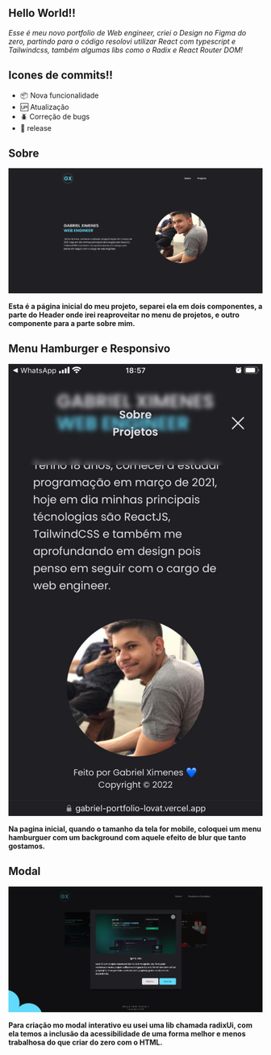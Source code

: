 ## Hello World!!

<p>
    <em>
        Esse é meu novo portfolio de Web engineer,
        criei o Design no Figma do zero, 
        partindo para o código resolovi utilizar React com typescript e Tailwindcss, também algumas libs como o Radix e React Router DOM!
    </em>
<p>

## Icones de commits!!

 - :package: Nova funcionalidade
 - :up: Atualização
 - :beetle: Correção de bugs
 - :checkered_flag: release


## Sobre

![Pagina principal onde mostra um pouco sobre mim!](/public/print_ximeen_portfolio.png)

<p>
    <b>
        Esta é a página inicial do meu projeto, separei ela em dois componentes, a parte do Header onde irei reaproveitar no menu de projetos, e outro componente para a parte sobre mim.
    </b>
<p>


## Menu Hamburger e Responsivo

![Menu Hamburger e Responsivo](/public/web_portfolio_mobile.jpg)

<p>
    <b>
        Na pagina inicial, quando o tamanho da tela for mobile, coloquei um menu hamburguer com um background com aquele efeito de blur que tanto gostamos.
    </b>
<p>


## Modal

![Modal da aplicação](/public/print_modal.png)

<p>
    <b>
        Para criação mo modal interativo eu usei uma lib chamada radixUi, com ela temos a inclusão da acessibilidade de uma forma melhor e menos trabalhosa do que criar do zero com o HTML.
    <b>
</p>